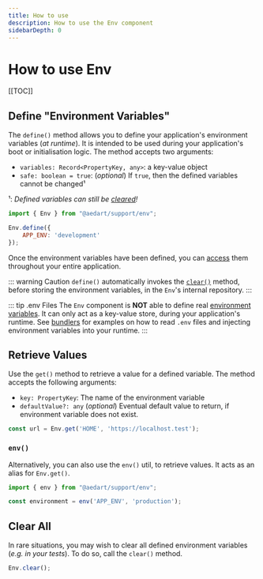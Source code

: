 ```yaml
---
title: How to use
description: How to use the Env component
sidebarDepth: 0
---
```


# How to use Env

[[TOC]]

## Define "Environment Variables"

The `define()` method allows you to define your application's environment variables (_at runtime_).
It is intended to be used during your application's boot or initialisation logic.
The method accepts two arguments:

* `variables: Record<PropertyKey, any>`: a key-value object
* `safe: boolean = true`: (_optional_) If `true`, then the defined variables cannot be changed¹ 

¹: _Defined variables can still be [cleared](#clear-all)!_

```js
import { Env } from "@aedart/support/env";

Env.define({
    APP_ENV: 'development'
});
```

Once the environment variables have been defined, you can [access](#retrieve-values) them throughout your entire application.

::: warning Caution
`define()` automatically invokes the [`clear()`](#clear-all) method, before storing the environment
variables, in the `Env`'s internal repository.
:::

::: tip .env Files
The `Env` component is **NOT** able to define real [environment variables](https://en.wikipedia.org/wiki/Environment_variable).
It can only act as a key-value store, during your application's runtime.
See [bundlers](./bundlers.md) for examples on how to read `.env` files and injecting environment variables into
your runtime.
:::

## Retrieve Values

Use the `get()` method to retrieve a value for a defined variable.
The method accepts the following arguments:

* `key: PropertyKey`: The name of the environment variable
* `defaultValue?: any` (_optional_) Eventual default value to return, if environment variable does not exist.

```js
const url = Env.get('HOME', 'https://localhost.test');
```

### `env()`

Alternatively, you can also use the `env()` util, to retrieve values. It acts as an alias for `Env.get()`.

```js
import { env } from "@aedart/support/env";

const environment = env('APP_ENV', 'production');
```

## Clear All

In rare situations, you may wish to clear all defined environment variables (_e.g. in your tests_). 
To do so, call the `clear()` method.

```js
Env.clear();
```